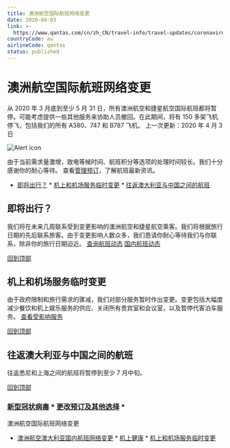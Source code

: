 ```yaml
---
title: 澳洲航空国际航班网络变更
date: 2020-04-03
link: >-
  https://www.qantas.com/cn/zh_CN/travel-info/travel-updates/coronavirus/qantas-international-network-changes.html?int_cam=cn%3Acoronavirus%3Aarticle%3A------%3Azh%3Ann
countryCode: au
airlineCode: qantas
status: published
---
```

# 澳洲航空国际航班网络变更 

从 2020 年 3 月底到至少 5 月 31 日，所有澳洲航空和捷星航空国际航班都将暂停。可能考虑提供一些其他服务来协助人员撤回。在此期间，将有 150 多架飞机停飞，包括我们的所有 A380、747 和 B787 飞机。 上一次更新：2020 年 4 月 3 日 

![Alert icon](/content/dam/qantas/icons/flightstatus/alert-solid.svg)

由于当前需求量激增，致电等候时间、航班积分等选项的处理时间较长。我们十分感谢你的耐心等待。 查看[管理预订](/cn/zh_CN/manage-booking.html "管理预订")，了解航班最新资讯。 

* [即将出行？](#flying-soon) * [机上和机场服务临时变更](#changes-to-lounge-access-and-operations--) * [往返澳大利亚与中国之间的航班](#previously-annouced-cancellations) 

## 即将出行？ 

我们将在未来几周联系受到变更影响的澳洲航空和捷星航空乘客。我们将根据旅行日期的先后联系旅客。由于变更影响人数众多，我们恳请你耐心等待我们与你联系，除非你的旅行日期迫近。 [查询航班动态](/cn/zh_CN/travel-info/flight-status.html "查询你的航班动态") [国内航班动态](/cn/zh_CN/travel-info/travel-updates/coronavirus/qantas-australian-domestic-network-changes.html "国内航班网络变更") 

[回到顶部](#full-width-main-layout-full-width-layout-full-width-row-par-layout-column-8-4-layout-column-8-par-anchor-links)

## 机上和机场服务临时变更 

由于政府限制和旅行需求的骤减，我们对部分服务暂时作出变更。变更包括大幅度减少餐饮和机上娱乐服务的供应、关闭所有贵宾室和会议室，以及暂停代客泊车服务。 [查看受影响服务](/cn/zh_CN/travel-info/travel-updates/coronavirus/impact-to-lounges.html "查看受影响服务信息") 

[回到顶部](#full-width-main-layout-full-width-layout-full-width-row-par-layout-column-8-4-layout-column-8-par-anchor-links)

## 往返澳大利亚与中国之间的航班 

往返悉尼和上海之间的航班将暂停到至少 7 月中旬。 

[回到顶部](#full-width-main-layout-full-width-layout-full-width-row-par-layout-column-8-4-layout-column-8-par-anchor-links)

### [新型冠状病毒](/cn/zh_CN/travel-info/travel-updates/coronavirus.html)  * [更改预订及其他选择](/cn/zh_CN/travel-info/travel-updates/coronavirus/booking-changes-and-refunds.html) * 

澳洲航空国际航班网络变更

* [澳洲航空澳大利亚国内航班网络变更](/cn/zh_CN/travel-info/travel-updates/coronavirus/qantas-australian-domestic-network-changes.html) * [机上健康](/cn/zh_CN/travel-info/travel-updates/coronavirus/health-while-flying.html) * [机上和机场服务临时变更](/cn/zh_CN/travel-info/travel-updates/coronavirus/impact-to-lounges.html) 
